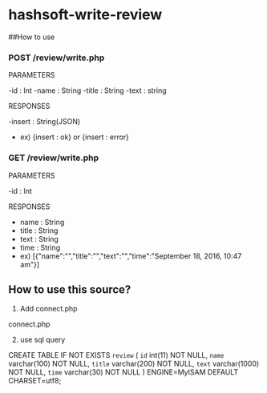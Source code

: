 # hashsoft-write-review


##How to use

### POST /review/write.php

PARAMETERS

-id : Int
-name : String
-title : String
-text : string

RESPONSES

-insert : String(JSON)
- ex) {insert : ok} or {insert : error}

### GET /review/write.php

PARAMETERS

-id : Int

RESPONSES

- name : String
- title : String
- text : String
- time : String
- ex) [{"name":"","title":"","text":"","time":"September 18, 2016, 10:47 am"}]





## How to use this source?

1. Add connect.php

connect.php
<?
mysql_connect('{database_url}','{database_id}','{database_pw}');
mysql_select_db('{database_select}');
?>

2. use sql query

CREATE TABLE IF NOT EXISTS `review` (
  `id` int(11) NOT NULL,
  `name` varchar(100) NOT NULL,
  `title` varchar(200) NOT NULL,
  `text` varchar(1000) NOT NULL,
  `time` varchar(30) NOT NULL
) ENGINE=MyISAM DEFAULT CHARSET=utf8;





